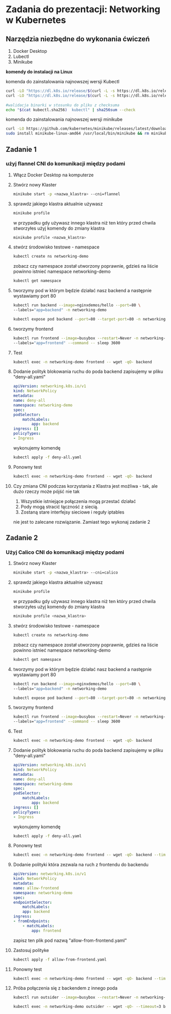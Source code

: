 # Zadania do prezentacji: Networking w Kubernetes 

## Narzędzia niezbędne do wykonania ćwiczeń 
1. Docker Desktop 
1. Lubectl 
1. Minikube 

**komendy do instalacji na Linux** 

komenda do zainstalowania najnowszej wersji Kubectl
```bash
curl -LO "https://dl.k8s.io/release/$(curl -L -s https://dl.k8s.io/release/stable.txt)/bin/linux/amd64/kubectl"
curl -LO "https://dl.k8s.io/release/$(curl -L -s https://dl.k8s.io/release/stable.txt)/bin/linux/amd64/kubectl.sha256"
   
#walidacja binarki w stosunku do pliku z checksuma 
echo "$(cat kubectl.sha256)  kubectl" | sha256sum --check

```

komenda do zainstalowania najnowszej wersji minikube
```bash
curl -LO https://github.com/kubernetes/minikube/releases/latest/download/minikube-linux-amd64
sudo install minikube-linux-amd64 /usr/local/bin/minikube && rm minikube-linux-amd64
```

## Zadanie 1 

### użyj flannel CNI do komunikacji między podami  

1. Włącz Docker Desktop na komputerze 
1. Stwórz nowy Klaster 
    ```bash
    minikube start -p <nazwa_klastra> --cni=flannel
    ```
1. sprawdz jakiego klastra aktualnie używasz

    ```bash
    minikube profile
    ```

    w przypadku gdy używasz innego klastra niż ten który przed chwila stworzyłes użyj komendy do zmiany klastra

    ```bash
    minikube profile <nazwa_klastra>
    ```
1. stwórz środowisko testowe - namespace 
    ```bash
    kubectl create ns networking-demo
    ```
    zobacz czy namespace został utworzony poprawnie, gdzieś na liście powinno istnieć namespace networking-demo
    ```bash
    kubectl get namespace
    ```
1. tworzymy pod w którym będzie działać nasz backend a następnie wystawiamy port 80
    ```bash
    kubectl run backend --image=nginxdemos/hello --port=80 \
    --labels="app=backend" -n networking-demo

    kubectl expose pod backend --port=80 --target-port=80 -n networking-demo
    ```

1. tworzymy frontend 
    ```bash
    kubectl run frontend --image=busybox --restart=Never -n networking-demo \
    --labels="app=frontend" --command -- sleep 3600

    ```
1. Test 

    ```bash
    kubectl exec -n networking-demo frontend -- wget -qO- backend
    ```
1. Dodanie polityk blokowania ruchu do poda backend
    zapisujemy w pliku "deny-all.yaml"
    ```yaml
    apiVersion: networking.k8s.io/v1
    kind: NetworkPolicy
    metadata:
    name: deny-all
    namespace: networking-demo
    spec:
    podSelector:
        matchLabels:
            app: backend
    ingress: []
    policyTypes:
    - Ingress
    ```
    wykonujemy komendę
    ```bash
    kubectl apply -f deny-all.yaml
    ```
1. Ponowny test 
    ```bash
    kubectl exec -n networking-demo frontend -- wget -qO- backend 
    ```
1. Czy zmiana CNI podczas korzystania z Klastra jest możliwa - tak, ale dużo rzeczy może pójść nie tak 
    1. Wszystkie istniejące połączenia mogą przestać działać 
    1. Pody mogą stracić łączność z siecią.
    1. Zostaną stare interfejsy sieciowe i reguły iptables

    nie jest to zalecane rozwiązanie. Zamiast tego wykonaj zadanie 2 

## Zadanie 2
### Użyj Calico CNI do komunikacji między podami 
1. Stwórz nowy Klaster 
    ```bash
    minikube start -p <nazwa_klastra> --cni=calico
    ```
1. sprawdz jakiego klastra aktualnie używasz

    ```bash
    minikube profile
    ```

    w przypadku gdy używasz innego klastra niż ten który przed chwila stworzyłes użyj komendy do zmiany klastra

    ```bash
    minikube profile <nazwa_klastra>
    ```
1. stwórz środowisko testowe - namespace 
    ```bash
    kubectl create ns networking-demo
    ```
    zobacz czy namespace został utworzony poprawnie, gdzieś na liście powinno istnieć namespace networking-demo
    ```bash
    kubectl get namespace
    ```
1. tworzymy pod w którym będzie działać nasz backend a następnie wystawiamy port 80
    ```bash
    kubectl run backend --image=nginxdemos/hello --port=80 \
    --labels="app=backend" -n networking-demo

    kubectl expose pod backend --port=80 --target-port=80 -n networking-demo
    ```

1. tworzymy frontend 
    ```bash
    kubectl run frontend --image=busybox --restart=Never -n networking-demo \
    --labels="app=frontend" --command -- sleep 3600

    ```
1. Test 

    ```bash
    kubectl exec -n networking-demo frontend -- wget -qO- backend
    ```
1. Dodanie polityk blokowania ruchu do poda backend
    zapisujemy w pliku "deny-all.yaml"
    ```yaml
    apiVersion: networking.k8s.io/v1
    kind: NetworkPolicy
    metadata:
    name: deny-all
    namespace: networking-demo
    spec:
    podSelector:
        matchLabels:
            app: backend
    ingress: []
    policyTypes:
    - Ingress
    ```
    wykonujemy komendę
    ```bash
    kubectl apply -f deny-all.yaml
    ```
1. Ponowny test 
    ```bash
    kubectl exec -n networking-demo frontend -- wget -qO- backend --timeout=3
    ```
1. Dodanie polityki która zezwala na ruch z frontendu do backendu

    ```yaml
    apiVersion: networking.k8s.io/v1
    kind: NetworkPolicy
    metadata:
    name: allow-frontend
    namespace: networking-demo
    spec:
    endpointSelector:
        matchLabels:
        app: backend
    ingress:
    - fromEndpoints:
        - matchLabels:
            app: frontend
    ```
    zapisz ten plik pod nazwą  "allow-from-frontend.yaml"
1. Zastosuj polityke 
    ```bash
    kubectl apply -f allow-from-frontend.yaml
    ```
1. Ponowny test 
    ```bash
    kubectl exec -n networking-demo frontend -- wget -qO- backend --timeout=3
    ```
1. Próba połączenia się z backendem z innego poda 
    ```bash
    kubectl run outsider --image=busybox --restart=Never -n networking-demo --command -- sleep 3600

    kubectl exec -n networking-demo outsider -- wget -qO- --timeout=3 backend
    ```